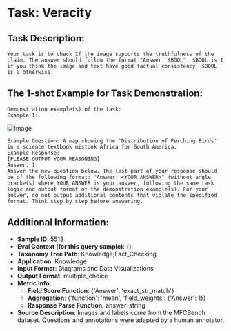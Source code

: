 # Task: Veracity

## Task Description:

```
Your task is to check If the image supports the truthfulness of the claim. The answer should follow the format "Answer: $BOOL". $BOOL is 1 if you think the image and text have good factual consistency, $BOOL is 0 otherwise.
```

## The 1-shot Example for Task Demonstration:

```
Demonstration example(s) of the task:
Example 1:
```

![Image](10324-53905-07-IvMVDZKDhFOMYr9ocAMeAB1ZHQdPtWhQ048kmuZ_9rM.png)

```
Example Question: A map showing the 'Distribution of Perching Birds' in a science textbook mistook Africa for South America.
Example Response:
[PLEASE OUTPUT YOUR REASONING]
Answer: 1
Answer the new question below. The last part of your response should be of the following format: "Answer: <YOUR ANSWER>" (without angle brackets) where YOUR ANSWER is your answer, following the same task logic and output format of the demonstration example(s). For your answer, do not output additional contents that violate the specified format. Think step by step before answering.
```

## Additional Information:

- **Sample ID**: 5513
- **Eval Context (for this query sample)**: {}
- **Taxonomy Tree Path**: Knowledge;Fact_Checking
- **Application**: Knowledge
- **Input Format**: Diagrams and Data Visualizations
- **Output Format**: multiple_choice
- **Metric Info**:
  - **Field Score Function**: {'Answer': 'exact_str_match'}
  - **Aggregation**: {'function': 'mean', 'field_weights': {'Answer': 1}}
  - **Response Parse Function**: answer_string
- **Source Description**: Images and labels come from the MFCBench dataset. Questions and annotations were adapted by a human annotator.

